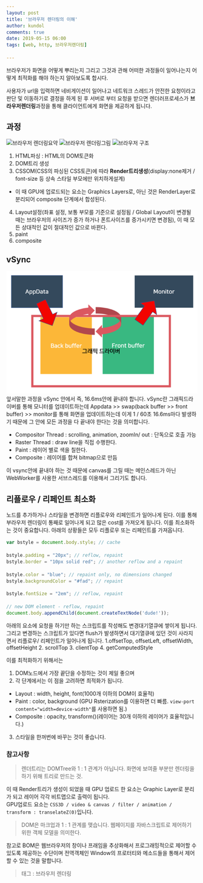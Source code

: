 ```yaml
---
layout: post
title: '브라우저 렌더링의 이해'
author: kundol
comments: true
date: 2019-05-15 06:00
tags: [web, http, 브라우저렌더링]

---   
```

브라우저가 화면을 어떻게 뿌리는지 그리고 그것과 관해 어떠한 과정들이 일어나는지 어떻게 최적화를 해야 하는지 알아보도록 합시다.

사용자가 url을 입력하면 네비게이션이 일어나고 네트워크 스레드가 안전한 요청이라고 판단 및 이동하기로 결정을 하게 된 후 서버로 부터 요청을 받으면 렌더러프로세스가 **브라우저렌더링**과정을 통해 클라이언트에게 화면을 제공하게 됩니다. 
## 과정
![브라우저 렌더링요약](https://raw.githubusercontent.com/wnghdcjfe/happyKundol/master/prepare/img/1.png) 
![브라우저 렌더링그림](https://d2.naver.com/content/images/2015/08/helloworld-201508------------------------.png)
![브라우저 구조](https://yilpe93.github.io/images/browser/browser_02.png)
1. HTML파싱 : HTML의 DOM토큰화
2. DOM트리 생성
3. CSSOM(CSS의 파싱된 CSS토큰)에 따라 **Render트리생성**(display:none제거 / font-size 등 상속 스타일 부모에만 위치하게설계)
 - 이 때 GPU에 업로드되는 요소는 Graphics Layers로, 아닌 것은 RenderLayer로 분리되어 composite 단계에서 합성된다. 
4. Layout설정(좌표 설정, 보통 부모를 기준으로 설정됨 / Global Layout이 변경될 때는 브라우저의 사이즈가 증가 하거나 폰트사이즈를 증가시키면 변경됨), 이 때 모든 상대적인 값이 절대적인 값으로 바뀐다.
5. paint
6. composite 

## vSync
![vSync](/img/20190515_vSync.png) 
앞서말한 과정을 vSync 안에서 즉, 16.6ms안에 끝내야 합니다. 
vSync란 그래픽드라이버를 통해 모니터를 업데이트하는데 Appdata >> swap(back buffer >> front buffer) >> monitor를 통해 화면을 업데이트하는데 이게  1 / 60초  16.6ms마다 발생하기 때문에 그 안에 모든 과정을 다 끝내야 한다는 것을 의미합니다.
 
 - Compositor Thread : scrolling, animation, zoomIn/ out : 단독으로 호출 가능
 - Raster Thread : draw line을 직접 수행한다. 
 - Paint : 레이어 별로 색을 칠한다. 
 - Composite : 레이어를 합쳐 bitmap으로 만듬

이 vsync안에 끝내야 하는 것 때문에 canvas를 그릴 때는 메인스레드가 아닌 WebWorker를 사용한 서브스레드를 이용해서 그리기도 합니다.
## 리플로우 / 리페인트 최소화
노드를 추가하거나 스타일을 변경하면 리플로우와 리페인트가 일어나게 된다. 이를 통해 부라우저 렌더링이 통째로 일어나게 되고 많은 cost를 가져오게 됩니다. 
이를 최소화하는 것이 중요합니다. 아래의 상황들은 모두 리플로우 또는 리페인트를 가져옵니다.
```js
var bstyle = document.body.style; // cache
 
bstyle.padding = "20px"; // reflow, repaint
bstyle.border = "10px solid red"; // another reflow and a repaint
 
bstyle.color = "blue"; // repaint only, no dimensions changed
bstyle.backgroundColor = "#fad"; // repaint
 
bstyle.fontSize = "2em"; // reflow, repaint
 
// new DOM element - reflow, repaint
document.body.appendChild(document.createTextNode('dude!'));
```
아래의 요소에 요청을 하기만 하는 스크립트를 작성해도 변경대기열큐에 쌓이게 됩니다. 그리고 변경하는 스크립트가 있다면 flush가 발생하면서 대기열큐에 있던 것이 사라지면서 리플로우/ 리페인트가 일어나게 됩니다. 
1.offsetTop, offsetLeft, offsetWidth, offsetHeight
2. scrollTop 
3. clientTop 
4. getComputedStyle

이를 최적화하기 위해서는
1. DOM노드에서 가장 끝단을 수정하는 것이 제일 좋으며 
2. 각 단계에서는 이 점을 고려하면 최적화가 됩니다. 
 - Layout : width, height, font(1000개 이하의 DOM이 효율적)
 - Paint : color, background (GPU Rsterization를 이용하면 더 빠름. `view-port content="width=device-width"`를 사용하면 됨.)
 - Composite : opacity, transform()(레이어는 30개 이하의 레이어가 효율적입니다.)  
3. 스타일을 한꺼번에 바꾸는 것이 좋습니다. 

### 참고사항

 > 렌더트리는 DOMTree와 1 : 1 관계가 아닙니다. 화면에 보여줄 부분만 렌더링을 하기 위해 트리로 만드는 것. 

이 때 Render트리가 생성이 되었을 때 GPU 업로드 한 요소는 Graphic Layer로 분리가 되고 레이어 각각 비트맵으로 출력이 됩니다.  
GPU업로드 요소는 `CSS3D / video & canvas / filter / animation / transform : transelateZ(0)`입니다.

 > DOM은 마크업과 1 : 1 관계를 맺습니다. 웹페이지를 자바스크립트로 제어하기 위한 객체 모델을 의미한다.

참고로 BOM은 웹브라우저의 창이나 프래임을 추상화해서 프로그래밍적으로 제어할 수 있도록 제공하는 수단이며 전역객체인 Window의 프로터티와 메소드들을 통해서 제어할 수 있는 것을 말합니다.

  > 태그 : 브라우저 렌더링